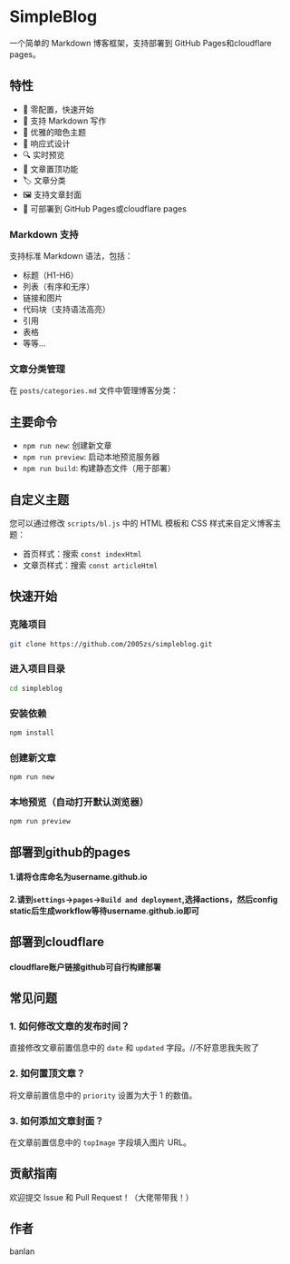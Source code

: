 # SimpleBlog

一个简单的 Markdown 博客框架，支持部署到 GitHub Pages和cloudflare pages。

## 特性
- 🚀 零配置，快速开始
- 📝 支持 Markdown 写作
- 🎨 优雅的暗色主题
- 📱 响应式设计
- 🔍 实时预览
- 📌 文章置顶功能
- 🏷️ 文章分类
- 🖼️ 支持文章封面
- 🚀 可部署到 GitHub Pages或cloudflare pages


### Markdown 支持
支持标准 Markdown 语法，包括：
- 标题（H1-H6）
- 列表（有序和无序）
- 链接和图片
- 代码块（支持语法高亮）
- 引用
- 表格
- 等等...

### 文章分类管理
在 `posts/categories.md` 文件中管理博客分类： 


## 主要命令
- `npm run new`: 创建新文章
- `npm run preview`: 启动本地预览服务器
- `npm run build`: 构建静态文件（用于部署）

## 自定义主题
您可以通过修改 `scripts/bl.js` 中的 HTML 模板和 CSS 样式来自定义博客主题：
- 首页样式：搜索 `const indexHtml`
- 文章页样式：搜索 `const articleHtml`

## 快速开始

### 克隆项目
```bash
git clone https://github.com/2005zs/simpleblog.git
```
### 进入项目目录
```bash
cd simpleblog
```
### 安装依赖
```bash
npm install
```
### 创建新文章
```bash
npm run new
```
### 本地预览（自动打开默认浏览器）
```bash
npm run preview
```

## 部署到github的pages
#### 1.请将仓库命名为username.github.io
#### 2.请到`settings`->`pages`->`Build and deployment`,选择actions，然后config static后生成workflow等待username.github.io即可

## 部署到cloudflare
#### cloudflare账户链接github可自行构建部署

## 常见问题

### 1. 如何修改文章的发布时间？
直接修改文章前置信息中的 `date` 和 `updated` 字段。//不好意思我失败了

### 2. 如何置顶文章？
将文章前置信息中的 `priority` 设置为大于 1 的数值。

### 3. 如何添加文章封面？
在文章前置信息中的 `topImage` 字段填入图片 URL。

## 贡献指南
欢迎提交 Issue 和 Pull Request！（大佬带带我！）

## 作者
banlan
